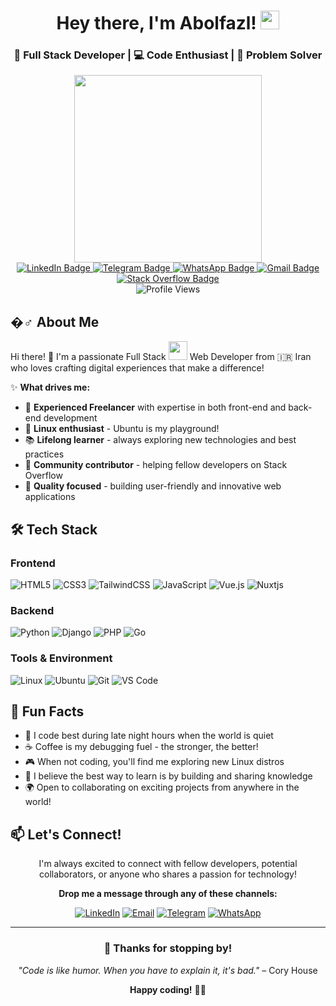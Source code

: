 <div id="header" align="center">
  <h1>
    Hey there, I'm Abolfazl! 
    <img src="https://media.giphy.com/media/hvRJCLFzcasrR4ia7z/giphy.gif" width="30"/>
  </h1>
  <h3>🚀 Full Stack Developer | 💻 Code Enthusiast | 🌟 Problem Solver</h3>
  
  <img src="https://media.giphy.com/media/3ogwFGEHrVxusDbDjO/giphy.gif" width="300"/>
  
  <div id="badges">
  <a href="https://www.linkedin.com/in/abolfazl-ghaemi-09a65710b/">
    <img src="https://img.shields.io/badge/LinkedIn-blue?style=for-the-badge&logo=linkedin&logoColor=white" alt="LinkedIn Badge"/>
  </a>
  <a href="https://t.me/abolix">
    <img src="https://img.shields.io/badge/Telegram-2CA5E0?style=for-the-badge&logo=telegram&logoColor=white" alt="Telegram Badge"/>
  </a>
  <a href="https://wa.link/vqdi26">
    <img src="https://img.shields.io/badge/WhatsApp-25D366?style=for-the-badge&logo=whatsapp&logoColor=white" alt="WhatsApp Badge"/>
  </a>
  <a href="mailto:abolixes@gmail.com">
    <img src="https://img.shields.io/badge/Gmail-D14836?style=for-the-badge&logo=gmail&logoColor=white" alt="Gmail Badge"/>
  </a>
  <a href="https://stackoverflow.com/users/4949062/abolfazl-ghaemi">
    <img src="https://img.shields.io/badge/Stack_Overflow-FE7A16?style=for-the-badge&logo=stack-overflow&logoColor=white" alt="Stack Overflow Badge"/>
  </a>
  </div>
  
  <img src="https://komarev.com/ghpvc/?username=your-github-username&style=flat-square&color=blue" alt="Profile Views"/>
</div>

## �‍♂️ About Me

Hi there! 👋 I'm a passionate Full Stack <img src="https://media.giphy.com/media/WUlplcMpOCEmTGBtBW/giphy.gif" width="30"> Web Developer from 🇮🇷 Iran who loves crafting digital experiences that make a difference!

✨ **What drives me:**
- 💼 **Experienced Freelancer** with expertise in both front-end and back-end development
- 🐧 **Linux enthusiast** - Ubuntu is my playground!
- 📚 **Lifelong learner** - always exploring new technologies and best practices
- 🤝 **Community contributor** - helping fellow developers on Stack Overflow
- 🎯 **Quality focused** - building user-friendly and innovative web applications

## 🛠️ Tech Stack

### Frontend
![HTML5](https://img.shields.io/badge/html5-%23E34F26.svg?style=for-the-badge&logo=html5&logoColor=white)
![CSS3](https://img.shields.io/badge/css3-%231572B6.svg?style=for-the-badge&logo=css3&logoColor=white)
![TailwindCSS](https://img.shields.io/badge/tailwindcss-%2338B2AC.svg?style=for-the-badge&logo=tailwind-css&logoColor=white)
![JavaScript](https://img.shields.io/badge/javascript-%23323330.svg?style=for-the-badge&logo=javascript&logoColor=%23F7DF1E)
![Vue.js](https://img.shields.io/badge/vuejs-%2335495e.svg?style=for-the-badge&logo=vuedotjs&logoColor=%234FC08D)
![Nuxtjs](https://img.shields.io/badge/Nuxt-black?style=for-the-badge&logo=nuxt.js&logoColor=white)

### Backend
![Python](https://img.shields.io/badge/python-3670A0?style=for-the-badge&logo=python&logoColor=ffdd54)
![Django](https://img.shields.io/badge/django-%23092E20.svg?style=for-the-badge&logo=django&logoColor=white)
![PHP](https://img.shields.io/badge/php-%23777BB4.svg?style=for-the-badge&logo=php&logoColor=white)
![Go](https://img.shields.io/badge/go-%2300ADD8.svg?style=for-the-badge&logo=go&logoColor=white)

### Tools & Environment
![Linux](https://img.shields.io/badge/Linux-FCC624?style=for-the-badge&logo=linux&logoColor=black)
![Ubuntu](https://img.shields.io/badge/Ubuntu-E95420?style=for-the-badge&logo=ubuntu&logoColor=white)
![Git](https://img.shields.io/badge/git-%23F05033.svg?style=for-the-badge&logo=git&logoColor=white)
![VS Code](https://img.shields.io/badge/Visual%20Studio%20Code-0078d4.svg?style=for-the-badge&logo=visual-studio-code&logoColor=white)

## 🎯 Fun Facts

- 🌙 I code best during late night hours when the world is quiet
- ☕ Coffee is my debugging fuel - the stronger, the better!
- 🎮 When not coding, you'll find me exploring new Linux distros
- 📖 I believe the best way to learn is by building and sharing knowledge
- 🌍 Open to collaborating on exciting projects from anywhere in the world!


## 📫 Let's Connect!

<div align="center">

I'm always excited to connect with fellow developers, potential collaborators, or anyone who shares a passion for technology! 

**Drop me a message through any of these channels:**

[![LinkedIn](https://img.shields.io/badge/LinkedIn-0077B5?style=for-the-badge&logo=linkedin&logoColor=white)](https://www.linkedin.com/in/abolfazl-ghaemi-09a65710b/)
[![Email](https://img.shields.io/badge/Email-D14836?style=for-the-badge&logo=gmail&logoColor=white)](mailto:abolixes@gmail.com)
[![Telegram](https://img.shields.io/badge/Telegram-2CA5E0?style=for-the-badge&logo=telegram&logoColor=white)](https://t.me/abolix)
[![WhatsApp](https://img.shields.io/badge/WhatsApp-25D366?style=for-the-badge&logo=whatsapp&logoColor=white)](https://wa.link/vqdi26)

</div>

---

<div align="center">
  
### 💝 Thanks for stopping by! 

*"Code is like humor. When you have to explain it, it's bad."* – Cory House

**Happy coding!** 🚀✨

</div>


<!--


Here are some ideas to get you started:

- 🔭 I’m currently working on ...
- 🌱 I’m currently learning ...
- 👯 I’m looking to collaborate on ...
- 🤔 I’m looking for help with ...
- 💬 Ask me about ...
- 📫 How to reach me: ...
- 😄 Pronouns: ...
- ⚡ Fun fact: ...
-->
